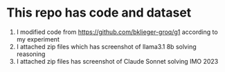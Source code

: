 # This repo has code and dataset


1. I modified code from https://github.com/bklieger-groq/g1 according to my experiment
2. I attached zip files which has screenshot of llama3.1 8b solving reasoning
3. I attached zip files has screenshot of Claude Sonnet solving IMO 2023 

